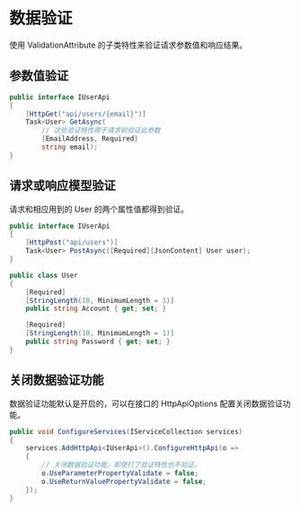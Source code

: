﻿# 数据验证

使用 ValidationAttribute 的子类特性来验证请求参数值和响应结果。

## 参数值验证

```csharp
public interface IUserApi
{    
    [HttpGet("api/users/{email}")]
    Task<User> GetAsync(
        // 这些验证特性用于请求前验证此参数
        [EmailAddress, Required] 
        string email);
}
```

## 请求或响应模型验证

请求和相应用到的 User 的两个属性值都得到验证。

```csharp
public interface IUserApi
{
    [HttpPost("api/users")]
    Task<User> PostAsync([Required][JsonContent] User user);
}

public class User
{
    [Required]
    [StringLength(10, MinimumLength = 1)]
    public string Account { get; set; }

    [Required]
    [StringLength(10, MinimumLength = 1)]
    public string Password { get; set; }
}
```

## 关闭数据验证功能

数据验证功能默认是开启的，可以在接口的 HttpApiOptions 配置关闭数据验证功能。

```csharp
public void ConfigureServices(IServiceCollection services)
{
    services.AddHttpApi<IUserApi>().ConfigureHttpApi(o =>
    {
        // 关闭数据验证功能，即使打了验证特性也不验证。
        o.UseParameterPropertyValidate = false;
        o.UseReturnValuePropertyValidate = false;
    }); 
}
```
